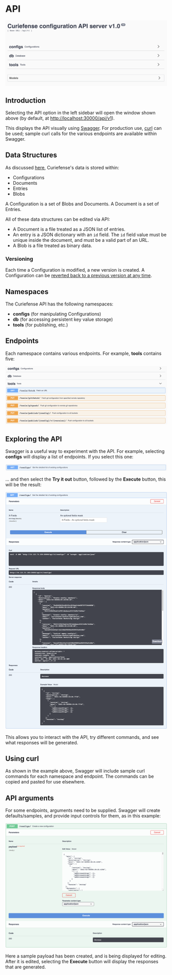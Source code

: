 # API

![](../../.gitbook/assets/api-main.png)

## Introduction

Selecting the API option in the left sidebar will open the window shown above \(by default, at [http://localhost:30000/api/v1](http://localhost:30000/api/v1)\).

This displays the API visually using [Swagger](https://swagger.io/). For production use, [curl](https://curl.se/) can be used; sample curl calls for the various endpoints are available within Swagger.

## Data Structures

As discussed [here](../../#data-structures), Curiefense's data is stored within:

* Configurations
* Documents
* Entries
* Blobs

A Configuration is a set of Blobs and Documents. A Document is a set of Entries. 

All of these data structures can be edited via API:

* A Document is a file treated as a JSON list of entries.
* An entry is a JSON dictionary with an `id` field. The `id` field value must be unique inside the document, and must be a valid part of an URL.
* A Blob is a file treated as binary data.

### Versioning

Each time a Configuration is modified, a new version is created. A Configuration can be [reverted back to a previous version at any time](../../git/version-control.md).

## Namespaces

The Curiefense API has the following namespaces:

* **configs** \(for manipulating Configurations\)
* **db** \(for accessing persistent key value storage\)
* **tools** \(for publishing, etc.\)

## Endpoints

Each namespace contains various endpoints. For example, **tools** contains five:

![](../../.gitbook/assets/api-tools.png)

## Exploring the API

Swagger is a useful way to experiment with the API. For example, selecting **configs** will display a list of endpoints. If you select this one:

![](../../.gitbook/assets/api-example-get-cfg.png)

... and then select the **Try it out** button, followed by the **Execute** button, this will be the result:

![](../../.gitbook/assets/api-example-get-cfg-results.png)

This allows you to interact with the API, try different commands, and see what responses will be generated.

## Using curl

As shown in the example above, Swagger will include sample curl commands for each namespace and endpoint. The commands can be copied and pasted for use elsewhere.

## API arguments

For some endpoints, arguments need to be supplied. Swagger will create defaults/samples, and provide input controls for them, as in this example: 

![](../../.gitbook/assets/api-example-create-cfg.png)

Here a sample payload has been created, and is being displayed for editing. After it is edited, selecting the **Execute** button will display the responses that are generated.



## 






